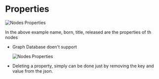 # Properties

 ![Nodes Properties](/img/properties.png)

 In the above example name, born, title, released are the properties of th nodes

* Graph Database doen't support

    ![Nodes Properties](/img/nestedProperties.png)

* Deleting a property, simply can be done just by removing the key and value from the json.

